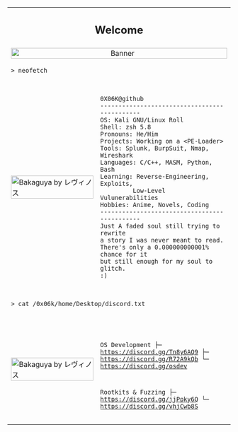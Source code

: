<table>
  <tr>
    <td colspan="2" align="center">
      <h2>Welcome</h2>
    </td>
  </tr>
  <tr>
    <td colspan="2" align="center">
      <img src="https://github.com/user-attachments/assets/f0876646-da58-4a70-9f27-3df196de87e8" alt="Banner" width="100%"/>
    </td>
  </tr>
  <tr>
    <td colspan="2">
      <pre><code>> neofetch</code></pre>
    </td>
  </tr>
  <!-- Row 1: 40% image + 60% profile -->
  <tr>
    <td width="40%">
      <img src="https://github.com/user-attachments/assets/f497836b-10c7-4b00-bc38-04e9735249a6" alt="Bakaguya by レヴィノス" width="100%">
    </td>
    <td width="60%">
      <pre><code>
0X06K@github
---------------------------------------------
OS: Kali GNU/Linux Roll
Shell: zsh 5.8
Pronouns: He/Him
Projects: Working on a &lt;PE-Loader&gt;
Tools: Splunk, BurpSuit, Nmap, Wireshark
Languages: C/C++, MASM, Python, Bash
Learning: Reverse-Engineering, Exploits,
         Low-Level Vulunerabilities
Hobbies: Anime, Novels, Coding
---------------------------------------------
Just A faded soul still trying to rewrite
a story I was never meant to read.
There's only a 0.000000000001% chance for it
but still enough for my soul to glitch.
:)
      </code></pre>
    </td>
  </tr>
  <tr>
    <td colspan="2">
      <pre><code>> cat /0x06k/home/Desktop/discord.txt</code></pre>
    </td>
  </tr>
  <!-- Row 2: 60% image + 40% communities list -->
  <tr>
    <td width="40%">
      <img src="https://github.com/user-attachments/assets/eca08407-f6a8-4fa9-a436-14e85b6b47ee" alt="Bakaguya by レヴィノス" width="100%">
    </td>
    <td width="60%">
<pre><code>
	
 OS Development
├─ https://discord.gg/Tn8y6AQ9
├─ https://discord.gg/R72A9kQb
└─ https://discord.gg/osdev
	
Rootkits & Fuzzing
├─ https://discord.gg/jjPpky6Q
└─ https://discord.gg/vhjCwb8S
</code></pre>
</td>
</table>
